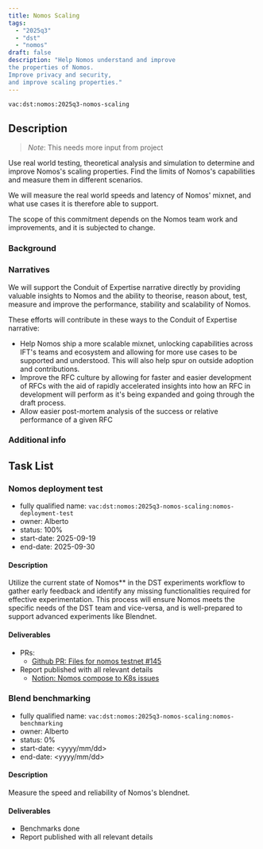 ```yaml
---
title: Nomos Scaling
tags:
  - "2025q3"
  - "dst"
  - "nomos"
draft: false
description: "Help Nomos understand and improve
the properties of Nomos.
Improve privacy and security,
and improve scaling properties."
---
```


`vac:dst:nomos:2025q3-nomos-scaling`


## Description
> *Note*: This needs more input from project

Use real world testing,
theoretical analysis
and simulation
to determine and improve Nomos's scaling properties.
Find the limits of Nomos's capabilities
and measure them in different scenarios.

We will measure the real world speeds and latency of Nomos' mixnet,
and what use cases it is therefore able to support.

The scope of this commitment depends on the Nomos team
work and improvements, and it is subjected to change.

### Background

### Narratives

We will support the Conduit of Expertise narrative directly
by providing valuable insights to Nomos
and the ability to theorise, reason about,
test, measure and improve
the performance, stability and scalability of Nomos.

These efforts will contribute in these ways to the Conduit of Expertise narrative:

* Help Nomos ship a more scalable mixnet,
  unlocking capabilities across IFT's teams and ecosystem
  and allowing for more use cases to be supported and understood.
This will also help spur on outside adoption and contributions.
* Improve the RFC culture
  by allowing for faster and easier development of RFCs
  with the aid of rapidly accelerated insights into how an RFC in development will perform as it's being expanded and going through the draft process.
* Allow easier post-mortem analysis of the success or relative performance of a given RFC

### Additional info

## Task List

### Nomos deployment test

* fully qualified name: `vac:dst:nomos:2025q3-nomos-scaling:nomos-deployment-test`
* owner: Alberto
* status: 100%
* start-date: 2025-09-19
* end-date: 2025-09-30

#### Description

Utilize the current state of Nomos** in the DST experiments workflow to gather 
early feedback and identify any missing functionalities required for effective experimentation.
This process will ensure Nomos meets the specific needs of the DST team and vice-versa,
and is well-prepared to support advanced experiments like Blendnet.


#### Deliverables
* PRs:
  * [Github PR: Files for nomos testnet #145](https://github.com/vacp2p/10ksim/pull/145)
* Report published with all relevant details
  * [Notion: Nomos compose to K8s issues](https://www.notion.so/Nomos-compose-to-K8s-27d8f96fb65c8077b5cefa236a0dddda)


### Blend benchmarking

* fully qualified name: `vac:dst:nomos:2025q3-nomos-scaling:nomos-benchmarking`
* owner: Alberto
* status: 0%
* start-date: <yyyy/mm/dd>
* end-date: <yyyy/mm/dd>

#### Description

Measure the speed and reliability of Nomos's blendnet.

#### Deliverables
* Benchmarks done
* Report published with all relevant details

